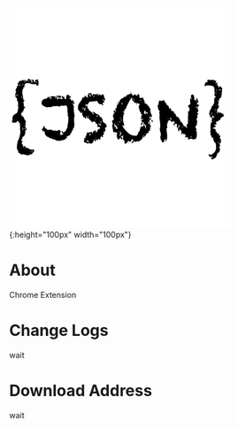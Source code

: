 ![json formatter](/assets/json-formatter.png){:height="100px" width="100px"}

# About
Chrome Extension

# Change Logs
wait

# Download Address
wait
